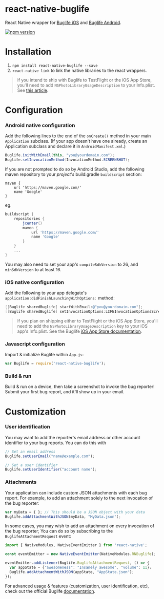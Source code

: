 react-native-buglife
====================

React Native wrapper for [Buglife iOS](https://github.com/Buglife/Buglife-iOS) and [Buglife Android](https://github.com/Buglife/buglife-android).

[![npm version](https://img.shields.io/npm/v/react-native-buglife.svg)](https://www.npmjs.com/package/react-native-buglife)

# Installation

1. `npm install react-native-buglife --save`
2. `react-native link` to link the native libraries to the react wrappers.

> If you intend to ship with Buglife to TestFlight or the iOS App Store, you'll need to add `NSPhotoLibraryUsageDescription` to your Info.plist. See [this article](https://www.buglife.com/docs/ios/app-store-builds.html).

# Configuration

### Android native configuration

Add the following lines to the end of the `onCreate()` method in your main `Application` subclass. (If your app doesn't have one already, create an Application subclass and declare it in `AndroidManifest.xml`.)

```java
Buglife.initWithEmail(this, "you@yourdomain.com");
Buglife.setInvocationMethod(InvocationMethod.SCREENSHOT);
```

If you are not prompted to do so by Android Studio, add the following maven repository to your _project's_ build.gradle `buildscript` section:
```
maven {
    url 'https://maven.google.com/'
    name 'Google'
}
```

eg. 
```groovy
buildscript {
    repositories {
        jcenter()
        maven {
            url 'https://maven.google.com/'
            name 'Google'
        }
    }
    ...
}
```

You may also need to set your app's `compileSdkVersion` to 26, and `minSdkVersion` to at least 16.

### iOS native configuration

Add the following to your app delegate's `application:didFinishLaunchingWithOptions:` method:

```objective-c
[[Buglife sharedBuglife] startWithEmail:@"you@yourdomain.com"];
[[Buglife sharedBuglife] setInvocationOptions:LIFEInvocationOptionsScreenshot];
```

> If you plan on shipping either to TestFlight or the iOS App Store, you'll need to add the `NSPhotoLibraryUsageDescription` key to your iOS app's Info.plist. See the Buglife [iOS App Store documentation](https://www.buglife.com/docs/ios/app-store-builds.html).

### Javascript configuration

Import & initialize Buglife within `App.js`:

```javascript
var Buglife = require('react-native-buglife');
```

### Build & run

Build & run on a device, then take a screenshot to invoke the bug reporter! Submit your first bug report, and it'll show up in your email.

# Customization

### User identification

You may want to add the reporter's email address or other account identifier to your bug reports. You can do this with 

```javascript
// Set an email address
Buglife.setUserEmail("name@example.com");

// Set a user identifier
Buglife.setUserIdentifier("account name");
```
	

### Attachments

Your application can include custom JSON attachments with each bug report. For example, to add an attachment solely to the next invocation of the bug reporter:

```javascript
var myData = { }; // This should be a JSON object with your data
Buglife.addAttachmentWithJSON(myData, "MyData.json");
```

In some cases, you may wish to add an attachment on every invocation of the bug reporter; You can do so by subscribing to the `BuglifeAttachmentRequest` event:

```javascript
import { NativeModules, NativeEventEmitter } from 'react-native';

const eventEmitter = new NativeEventEmitter(NativeModules.RNBuglife);

eventEmitter.addListener(Buglife.BuglifeAttachmentRequest, () => {
  var appState = {"awesomeness": "Insanely awesome", "volume": 11};
  Buglife.addAttachmentWithJSON(appState, "AppState.json");
});
```

For advanced usage & features (customization, user identification, etc), check out the official Buglife [documentation](https://www.buglife.com/docs/react-native).
